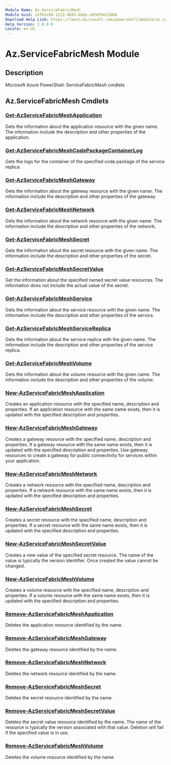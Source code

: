 ```yaml
---
Module Name: Az.ServiceFabricMesh
Module Guid: cef03c89-1212-4b93-bbbb-a938f6e22d68
Download Help Link: https://learn.microsoft.com/powershell/module/az.servicefabricmesh
Help Version: 1.0.0.0
Locale: en-US
---
```


# Az.ServiceFabricMesh Module
## Description
Microsoft Azure PowerShell: ServiceFabricMesh cmdlets

## Az.ServiceFabricMesh Cmdlets
### [Get-AzServiceFabricMeshApplication](Get-AzServiceFabricMeshApplication.md)
Gets the information about the application resource with the given name.
The information include the description and other properties of the application.

### [Get-AzServiceFabricMeshCodePackageContainerLog](Get-AzServiceFabricMeshCodePackageContainerLog.md)
Gets the logs for the container of the specified code package of the service replica.

### [Get-AzServiceFabricMeshGateway](Get-AzServiceFabricMeshGateway.md)
Gets the information about the gateway resource with the given name.
The information include the description and other properties of the gateway.

### [Get-AzServiceFabricMeshNetwork](Get-AzServiceFabricMeshNetwork.md)
Gets the information about the network resource with the given name.
The information include the description and other properties of the network.

### [Get-AzServiceFabricMeshSecret](Get-AzServiceFabricMeshSecret.md)
Gets the information about the secret resource with the given name.
The information include the description and other properties of the secret.

### [Get-AzServiceFabricMeshSecretValue](Get-AzServiceFabricMeshSecretValue.md)
Get the information about the specified named secret value resources.
The information does not include the actual value of the secret.

### [Get-AzServiceFabricMeshService](Get-AzServiceFabricMeshService.md)
Gets the information about the service resource with the given name.
The information include the description and other properties of the service.

### [Get-AzServiceFabricMeshServiceReplica](Get-AzServiceFabricMeshServiceReplica.md)
Gets the information about the service replica with the given name.
The information include the description and other properties of the service replica.

### [Get-AzServiceFabricMeshVolume](Get-AzServiceFabricMeshVolume.md)
Gets the information about the volume resource with the given name.
The information include the description and other properties of the volume.

### [New-AzServiceFabricMeshApplication](New-AzServiceFabricMeshApplication.md)
Creates an application resource with the specified name, description and properties.
If an application resource with the same name exists, then it is updated with the specified description and properties.

### [New-AzServiceFabricMeshGateway](New-AzServiceFabricMeshGateway.md)
Creates a gateway resource with the specified name, description and properties.
If a gateway resource with the same name exists, then it is updated with the specified description and properties.
Use gateway resources to create a gateway for public connectivity for services within your application.

### [New-AzServiceFabricMeshNetwork](New-AzServiceFabricMeshNetwork.md)
Creates a network resource with the specified name, description and properties.
If a network resource with the same name exists, then it is updated with the specified description and properties.

### [New-AzServiceFabricMeshSecret](New-AzServiceFabricMeshSecret.md)
Creates a secret resource with the specified name, description and properties.
If a secret resource with the same name exists, then it is updated with the specified description and properties.

### [New-AzServiceFabricMeshSecretValue](New-AzServiceFabricMeshSecretValue.md)
Creates a new value of the specified secret resource.
The name of the value is typically the version identifier.
Once created the value cannot be changed.

### [New-AzServiceFabricMeshVolume](New-AzServiceFabricMeshVolume.md)
Creates a volume resource with the specified name, description and properties.
If a volume resource with the same name exists, then it is updated with the specified description and properties.

### [Remove-AzServiceFabricMeshApplication](Remove-AzServiceFabricMeshApplication.md)
Deletes the application resource identified by the name.

### [Remove-AzServiceFabricMeshGateway](Remove-AzServiceFabricMeshGateway.md)
Deletes the gateway resource identified by the name.

### [Remove-AzServiceFabricMeshNetwork](Remove-AzServiceFabricMeshNetwork.md)
Deletes the network resource identified by the name.

### [Remove-AzServiceFabricMeshSecret](Remove-AzServiceFabricMeshSecret.md)
Deletes the secret resource identified by the name.

### [Remove-AzServiceFabricMeshSecretValue](Remove-AzServiceFabricMeshSecretValue.md)
Deletes the secret value resource identified by the name.
The name of the resource is typically the version associated with that value.
Deletion will fail if the specified value is in use.

### [Remove-AzServiceFabricMeshVolume](Remove-AzServiceFabricMeshVolume.md)
Deletes the volume resource identified by the name.

